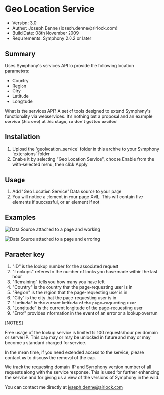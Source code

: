 # Geo Location Service

* Version: 3.0
* Author: Joseph Denne (joseph.denne@airlock.com)
* Build Date: 08th November 2009
* Requirements: Symphony 2.0.2 or later

## Summary

Uses Symphony's services API to provide the following location parameters:

 - Country
 - Region
 - City
 - Latitude
 - Longitude

What is the services API? A set of tools designed to extend Symphony's functionality via webservices. It's nothing but a proposal and an example service (this one) at this stage, so don't get too excited.

## Installation

1. Upload the 'geolocation_service' folder in this archive to your Symphony 'extensions' folder
2. Enable it by selecting "Geo Location Service", choose Enable from the with-selected menu, then click Apply

## Usage

1. Add "Geo Location Service" Data source to your page
2. You will notice a <geolocation> element in your page XML. This will contain five elements if successful, or an <error> element if not

## Examples

![Data Source attached to a page and working](http://josephdenne.com/workspace/images/screenshots/geo-location-service/attached-to-a-page.png)

![Data Source attached to a page and erroring](http://josephdenne.com/workspace/images/screenshots/geo-location-service/attached-to-a-page.png)

## Paraeter key

1. "ID" is the lookup number for the associated request
2. "Lookups" referes to the number of looks you have made within the last hour
3. "Remaining" tells you how many you have left
4. "Country" is the country that the page-requesting user is in
5. "Region" is the region that the page-requesting user is in
6. "City" is the city that the page-requesting user is in
7. "Latitude" is the current latitiude of the page-requesting user
8. "Longitude" is the current longitude of the page-requesting user
9. "Error" provides information in the event of an error or a lookup overrun

[NOTES]

Free usage of the lookup service is limited to 100 requests/hour per domain or server IP. This cap may or may be unlocked in future and may or may become a standard charged for service.

In the mean time, if you need extended access to the service, please contact us to discuss the removal of the cap.

We track the requesting domain, IP and Symphony version number of all requests along with the service response. This is used for further enhancing the service and for giving us a view of the versions of Symphony in the wild.

You can contact me directly at joseph.denne@airlock.com


